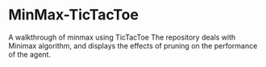 # MinMax-TicTacToe
A walkthrough of minmax using TicTacToe
The repository deals with Minimax algorithm, and displays the effects of pruning on the performance of the agent.
